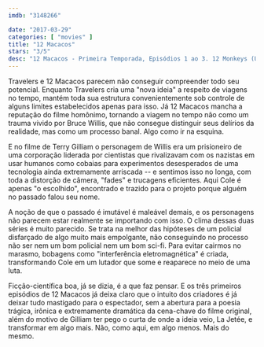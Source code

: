 ```yaml
---
imdb: "3148266"

date: "2017-03-29"
categories: [ "movies" ]
title: "12 Macacos"
stars: "3/5"
desc: "12 Macacos - Primeira Temporada, Episódios 1 ao 3. 12 Monkeys (USA, 2015). Dirigido por David Grossman, Magnus Martens, Michael Waxman, Steven A. Adelson, David Greene, Grant Harvey. Escrito por Travis Fickett, Terry Matalas, David Webb Peoples, Janet Peoples, Sean Tretta, Richard Robbins, Matt Morgan, Ian Sobel, Christopher Monfette. Com Aaron Stanford (James Cole), Amanda Schull (Dr. Cassandra Railly), Kirk Acevedo (José Ramse), Barbara Sukowa (Katarina Jones), Demore Barnes (Whitley), Emily Hampshire (Jennifer Goines), Andrew Gillies (Dr. Adler), Todd Stashwick (Deacon), Noah Bean (Aaron Marker)."
---
```

Travelers e 12 Macacos parecem não conseguir compreender todo seu potencial. Enquanto Travelers cria uma "nova ideia" a respeito de viagens no tempo, mantém toda sua estrutura convenientemente sob controle de alguns limites estabelecidos apenas para isso. Já 12 Macacos mancha a reputação do filme homônimo, tornando a viagem no tempo não como um trauma vivido por Bruce Willis, que não consegue distinguir seus delírios da realidade, mas como um processo banal. Algo como ir na esquina.

E no filme de Terry Gilliam o personagem de Willis era um prisioneiro de uma corporação liderada por cientistas que rivalizavam com os nazistas em usar humanos como cobaias para experimentos desesperados de uma tecnologia ainda extremamente arriscada -- e sentimos isso no longa, com toda a distorção de câmera, "fades" e trucagens eficientes. Aqui Cole é apenas "o escolhido", encontrado e trazido para o projeto porque alguém no passado falou seu nome.

A noção de que o passado é imutável é maleável demais, e os personagens não parecem estar realmente se importando com isso. O clima dessas duas séries é muito parecido. Se trata na melhor das hipóteses de um policial disfarçado de algo muito mais empolgante, não conseguindo no processo não ser nem um bom policial nem um bom sci-fi. Para evitar cairmos no marasmo, bobagens como "interferência eletromagnética" é criada, transformando Cole em um lutador que some e reaparece no meio de uma luta.

Ficção-científica boa, já se dizia, é a que faz pensar. E os três primeiros episódios de 12 Macacos já deixa claro que o intuito dos criadores é já deixar tudo mastigado para o espectador, sem a abertura para a poesia trágica, irônica e extremamente dramática da cena-chave do filme original, além do motivo de Gilliam ter pego o curta de onde a ideia veio, La Jetée, e transformar em algo mais. Não, como aqui, em algo menos. Mais do mesmo.
